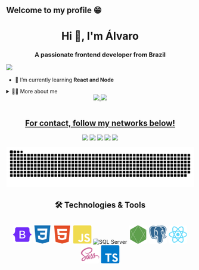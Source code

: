 ## Welcome to my profile 😁

<h1 align="center">Hi 👋, I'm Álvaro</h1>
<h3 align="center">A passionate frontend developer from Brazil</h3>

<!--divisor-->
<img src="https://user-images.githubusercontent.com/73097560/115834477-dbab4500-a447-11eb-908a-139a6edaec5c.gif">

<br>

- 🌱 I’m currently learning **React and Node**

 <details>
 <summary>👨‍💻 More about me</summary>
  - I'm a budding front-end developer. My passion is transforming ideas into interactive and visually appealing interfaces. I'm looking for my first opportunity in the area.
  - I have a degree in Systems Analysis and Development, and I have currently started a programming course to learn and improve my knowledge. I am studying some of the main technologies on the front that will raise my level of knowledge to effectively work in the area.
 
  - I love turning designs into clean, functional code. My playground includes HTML5, CSS3, JavaScript, React and TypeScript.

  - I'm diving into the world of React and exploring the Context API to create dynamic and scalable web applications.

  - I create layouts that adapt perfectly to different devices, ensuring a consistent and responsive experience for users.

 </details>

 <div align="center">
   <a href="https://github.com/alvaro-asouza">
   <img height="180em" src="https://github-readme-stats.vercel.app/api?username=alvaro-asouza&show_icons=true&theme=tokyonight&include_all_commits=true&count_private=true"/>
   <img height="180em" src="https://github-readme-stats.vercel.app/api/top-langs/?username=alvaro-asouza&layout=compact&langs_count=6&theme=tokyonight"/>
</div>
 
<br>
 
<div align="center"> 
  <h2>For contact, follow my networks below!</h2>
  <a href="" target="_blank"><img src="https://img.shields.io/badge/YouTube-FF0000?style=for-the-badge&logo=youtube&logoColor=white" target="_blank"></a>
  <a href="" target="_blank"><img src="https://img.shields.io/badge/-Instagram-%23E4405F?style=for-the-badge&logo=instagram&logoColor=white" target="_blank"></a>
 <a href="" target="_blank"><img src="https://img.shields.io/badge/Discord-7289DA?style=for-the-badge&logo=discord&logoColor=white" target="_blank"></a> 
  <a href = ""><img src="https://img.shields.io/badge/-Gmail-%23333?style=for-the-badge&logo=gmail&logoColor=white" target="_blank"></a>
  <a href="" target="_blank"><img src="https://img.shields.io/badge/-LinkedIn-%230077B5?style=for-the-badge&logo=linkedin&logoColor=white" target="_blank"></a>
</div>

 ![snake gif](https://github.com/alvaro-asouza/alvaro-asouza/blob/output/github-contribution-grid-snake.svg)


<div align="center">
  <h2>🛠️ Technologies & Tools</h2>
  <div style="display: inline-block"><br>
    <img alt="Bootstrap" height="50" width="50" src="https://raw.githubusercontent.com/devicons/devicon/master/icons/bootstrap/bootstrap-plain.svg" style="border-radius: 10%;">
    <img alt="CSS3" height="50" width="50" src="https://raw.githubusercontent.com/devicons/devicon/master/icons/css3/css3-plain.svg" style="border-radius: 10%;">
    <img alt="HTML5" height="50" width="50" src="https://raw.githubusercontent.com/devicons/devicon/master/icons/html5/html5-plain.svg" style="border-radius: 10%;">
    <img alt="JavaScript" height="50" width="50" src="https://raw.githubusercontent.com/devicons/devicon/master/icons/javascript/javascript-plain.svg" style="border-radius: 10%;">
    <img alt="SQL Server" height="50" width="50" src="https://www.svgrepo.com/show/303229/microsoft-sql-server-logo.svg" style="border-radius: 10%;">
    <img alt="NodeJS" height="50" width="50" src="https://raw.githubusercontent.com/devicons/devicon/master/icons/nodejs/nodejs-plain.svg" style="border-radius: 10%;">
    <img alt="PostgreSQL" height="50" width="50" src="https://raw.githubusercontent.com/devicons/devicon/master/icons/postgresql/postgresql-plain.svg" style="border-radius: 10%;">
    <img alt="React" height="50" width="50" src="https://raw.githubusercontent.com/devicons/devicon/master/icons/react/react-original.svg" style="border-radius: 10%;">
    <img alt="Sass" height="50" width="50" src="https://raw.githubusercontent.com/devicons/devicon/master/icons/sass/sass-original.svg" style="border-radius: 10%;">
    <img alt="TypeScript" height="50" width="50" src="https://raw.githubusercontent.com/devicons/devicon/master/icons/typescript/typescript-plain.svg" style="border-radius: 10%;">
  </div>
</div>


